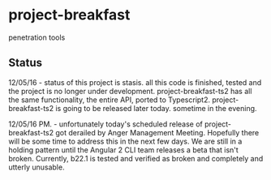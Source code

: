 # project-breakfast
penetration tools

Status
------

12/05/16 - status of this project is stasis.
all this code is finished, tested and the project is no longer under development.
project-breakfast-ts2 has all the same functionality, the entire API, ported to Typescript2.
project-breakfast-ts2 is going to be released later today. sometime in the evening.

12/05/16 PM.  - unfortunately today's scheduled release of project-breakfast-ts2 got derailed by Anger Management Meeting. Hopefully there will be some time to address this in the next few days. We are still in a holding pattern until the Angular 2 CLI team releases a beta that isn't broken. Currently, b22.1 is tested and verified as broken and completely and utterly unusable.
